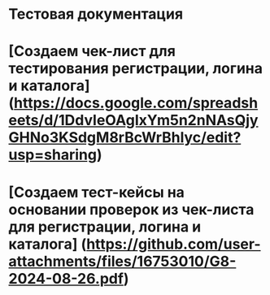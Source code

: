 # Тестовая документация
# [Создаем чек-лист для тестирования регистрации, логина и каталога] (https://docs.google.com/spreadsheets/d/1DdvIeOAgIxYm5n2nNAsQjyGHNo3KSdgM8rBcWrBhlyc/edit?usp=sharing)
# [Создаем тест-кейсы на основании проверок из чек-листа для регистрации, логина и каталога] (https://github.com/user-attachments/files/16753010/G8-2024-08-26.pdf)
